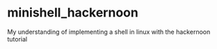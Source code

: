 # minishell_hackernoon
My understanding of implementing a shell in linux with the hackernoon tutorial
